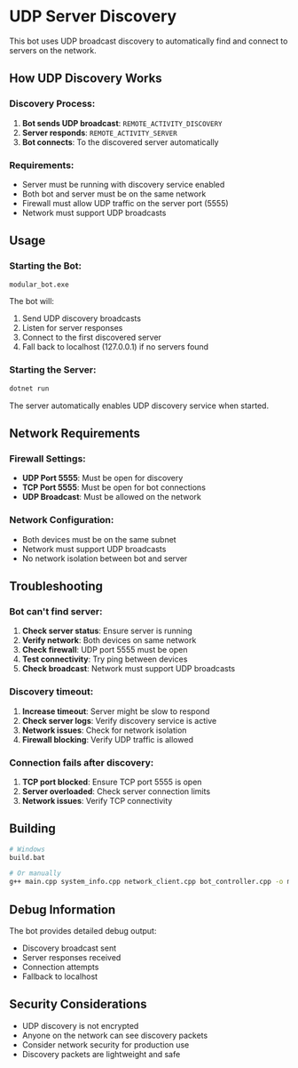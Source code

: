 # UDP Server Discovery

This bot uses UDP broadcast discovery to automatically find and connect to servers on the network.

## How UDP Discovery Works

### Discovery Process:
1. **Bot sends UDP broadcast**: `REMOTE_ACTIVITY_DISCOVERY`
2. **Server responds**: `REMOTE_ACTIVITY_SERVER`
3. **Bot connects**: To the discovered server automatically

### Requirements:
- Server must be running with discovery service enabled
- Both bot and server must be on the same network
- Firewall must allow UDP traffic on the server port (5555)
- Network must support UDP broadcasts

## Usage

### Starting the Bot:
```bash
modular_bot.exe
```

The bot will:
1. Send UDP discovery broadcasts
2. Listen for server responses
3. Connect to the first discovered server
4. Fall back to localhost (127.0.0.1) if no servers found

### Starting the Server:
```bash
dotnet run
```

The server automatically enables UDP discovery service when started.

## Network Requirements

### Firewall Settings:
- **UDP Port 5555**: Must be open for discovery
- **TCP Port 5555**: Must be open for bot connections
- **UDP Broadcast**: Must be allowed on the network

### Network Configuration:
- Both devices must be on the same subnet
- Network must support UDP broadcasts
- No network isolation between bot and server

## Troubleshooting

### Bot can't find server:
1. **Check server status**: Ensure server is running
2. **Verify network**: Both devices on same network
3. **Check firewall**: UDP port 5555 must be open
4. **Test connectivity**: Try ping between devices
5. **Check broadcast**: Network must support UDP broadcasts

### Discovery timeout:
1. **Increase timeout**: Server might be slow to respond
2. **Check server logs**: Verify discovery service is active
3. **Network issues**: Check for network isolation
4. **Firewall blocking**: Verify UDP traffic is allowed

### Connection fails after discovery:
1. **TCP port blocked**: Ensure TCP port 5555 is open
2. **Server overloaded**: Check server connection limits
3. **Network issues**: Verify TCP connectivity

## Building

```bash
# Windows
build.bat

# Or manually
g++ main.cpp system_info.cpp network_client.cpp bot_controller.cpp -o modular_bot.exe -lws2_32
```

## Debug Information

The bot provides detailed debug output:
- Discovery broadcast sent
- Server responses received
- Connection attempts
- Fallback to localhost

## Security Considerations

- UDP discovery is not encrypted
- Anyone on the network can see discovery packets
- Consider network security for production use
- Discovery packets are lightweight and safe
